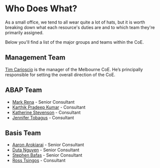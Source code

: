 # Who Does What?
As a small office, we tend to all wear quite a lot of hats, but it is worth breaking down what each resource's duties are and to which team they're primarily assigned.

Below you'll find a list of the major groups and teams within the CoE.

## Management Team
[Tim Carioscio](https://portal.contax.cloud/Employee-Directory?Method=DisplaySingle&EMPID=246) is the manager of the Melbourne CoE. He’s principally responsible for setting the overall direction of the CoE.

## ABAP Team
* [Mark Rena](https://portal.contax.cloud/Employee-Directory?Method=DisplaySingle&EMPID=523) - Senior Consultant
* [Karthik Pradeep Kumar](https://portal.contax.cloud/Employee-Directory?Method=DisplaySingle&EMPID=621) - Consultant
* [Katherine Stevenson](https://portal.contax.cloud/Employee-Directory?Method=DisplaySingle&EMPID=657) - Consultant
* [Jennifer Tobagus](https://portal.contax.cloud/Employee-Directory?Method=DisplaySingle&EMPID=665) - Consultant

## Basis Team
* [Aaron Arokiaraj](https://portal.contax.cloud/Employee-Directory?Method=DisplaySingle&EMPID=538) - Senior Consultant
* [Duta Nguyen](https://portal.contax.cloud/Employee-Directory?Method=DisplaySingle&EMPID=539) - Senior Consultant
* [Stephen Bafas](https://portal.contax.cloud/Employee-Directory?Method=DisplaySingle&EMPID=540) - Senior Consultant
* [Ross Tsingos](https://portal.contax.cloud/Employee-Directory?Method=DisplaySingle&EMPID=638) - Consultant
